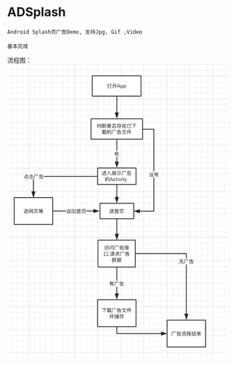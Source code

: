 # ADSplash
    Android Splash页广告Demo, 支持Jpg, Gif ,Video
    
    基本完成
    
 
    
    
 流程图：![有帮助的截图](/imgs/flowchart.jpg)